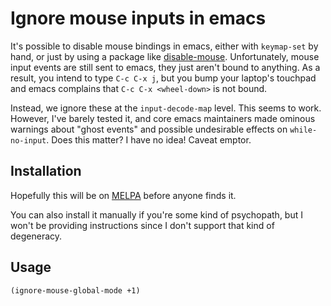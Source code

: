 Ignore mouse inputs in emacs
============================

It's possible to disable mouse bindings in emacs, either with `keymap-set` by
hand, or just by using a package like [disable-mouse][dm]. Unfortunately, mouse
input events are still sent to emacs, they just aren't bound to anything. As a
result, you intend to type `C-c C-x j`, but you bump your laptop's touchpad and
emacs complains that `C-c C-x <wheel-down>` is not bound.

Instead, we ignore these at the `input-decode-map` level. This seems to work.
However, I've barely tested it, and core emacs maintainers made ominous warnings
about "ghost events" and possible undesirable effects on `while-no-input`. Does
this matter? I have no idea! Caveat emptor.

Installation
------------

Hopefully this will be on [MELPA][m] before anyone finds it.

You can also install it manually if you're some kind of psychopath, but I won't
be providing instructions since I don't support that kind of degeneracy.

Usage
-----

```
(ignore-mouse-global-mode +1)
```

[dm]: https://github.com/purcell/disable-mouse
[m]: https://melpa.org/
